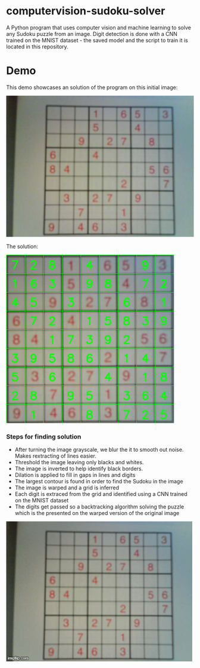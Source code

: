 # computervision-sudoku-solver
A Python program that uses computer vision and machine learning to solve any Sudoku puzzle from an image.
Digit detection is done with a CNN trained on the MNIST dataset - the saved model and the script to train it is located in this repository.


# Demo
This demo showcases an solution of the program on this initial image:

![Alt text](demo_images/initial.jpg?raw=true "Initial image")

The solution:

![Alt text](demo_images/solve.png?raw=true "Initial image")



### Steps for finding solution
* After turning the image grayscale, we blur the it to smooth out noise. Makes rextracting of lines easier.
* Threshold the image leaving only blacks and whites.
* The image is inverted to help identify black borders.
* Dilation is applied to fill in gaps in lines and digits
* The largest contour is found in order to find the Sudoku in the image
* The image is warped and a grid is inferred
* Each digit is extraced from the grid and identified using a CNN trained on the MNIST dataset
* The digits get passed so a backtracking algorithm solving the puzzle which is the presented on the warped version of the original image




![Alt text](demo_images/demo.gif?raw=true "Initial image")

